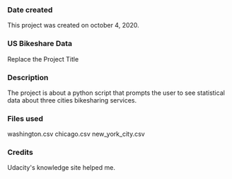 ### Date created
This project was created on october 4, 2020.

### US Bikeshare Data
Replace the Project Title

### Description
The project is about a python script that prompts the user to see  statistical data about three cities bikesharing services.

### Files used
washington.csv
chicago.csv
new_york_city.csv

### Credits
Udacity's knowledge site helped me.
